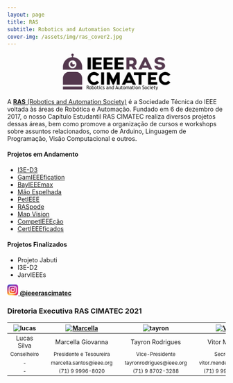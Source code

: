 ```yaml
---
layout: page
title: RAS
subtitle: Robotics and Automation Society
cover-img: /assets/img/ras_cover2.jpg
---
```


<p style="text-align: center;"> <img src="/assets/img/ras.png" alt="drawing" width="250"/> </p>

A [**RAS** (Robotics and Automation Society)](http://www.ieee-ras.org/) é a Sociedade Técnica do IEEE voltada às áreas de Robótica e Automação. Fundado em 6 de dezembro de 2017, o nosso Capítulo Estudantil RAS CIMATEC realiza diversos projetos dessas áreas, bem como promove a organização de cursos e workshops sobre assuntos relacionados, como de Arduino, Linguagem de Programação, Visão Computacional e outros.

#### Projetos em Andamento
- [I3E-D3](https://ieeecimatec.github.io/project-i3e_d3/)
- [GamIEEEfication](https://ieeecimatec.github.io/project-gamieeefication/)
- [BayIEEEmax](https://ieeecimatec.github.io/project-bayieeemax/)
- [Mão Espelhada](https://ieeecimatec.github.io/project-mao_espelhada/)
- [PetIEEE](https://ieeecimatec.github.io/project-petieee/)
- [RASpode](https://ieeecimatec.github.io/project-raspode/)
- [Map Vision](https://ieeecimatec.github.io/project-mapvision/)
- [CompetIEEEção](https://ieeecimatec.github.io/project-competieeecao/)
- [CertIEEEficados](https://ieeecimatec.github.io/project-certieeeficados/)

#### Projetos Finalizados
- Projeto Jabuti
- I3E-D2
- JarvIEEEs

[<img src="/assets/img/logo_instagram.png" alt="drawing" width="25"/> **@ieeerascimatec**](https://www.instagram.com/ieeerascimatec/)


### Diretoria Executiva RAS CIMATEC 2021
<div class="row">
  <div class=" col-xl-auto offset-xl-0 col-lg-4 offset-lg-0">
    <div class="mobile-side-scroller">
      <table class="table-borderless highlight">
        <thead>
          <tr>
            <th><center><img src="{{ 'assets/img/voluntarios/semfoto.png' | relative_url }}" width="100" alt="lucas" class="img-fluid rounded-circle" /></center></th>
            <th></th>
            <th><a href="https://www.linkedin.com/in/marcella-santos-b20b42161/"><center><img src="{{ 'assets/img/voluntarios/marcella_giovanna.png' | relative_url }}" width="100" alt="Marcella" class="img-fluid rounded-circle img-blur"/></center></a></th>
            <th></th>
            <th><center><img src="{{ 'assets/img/voluntarios/tayron_rodrigues.png' | relative_url }}" width="100" alt="tayron" class="img-fluid rounded-circle"/></center></th>
            <th></th>
            <th><a href="https://www.linkedin.com/in/vitorsmends/"><center><img src="{{ 'assets/img/voluntarios/vitor_mendes.png' | relative_url }}" width="100" alt="Vitor" class="img-fluid rounded-circle img-blur"/></center></a></th>
          </tr>
        </thead>
        <tbody>
          <tr class="font-weight-bolder" style="text-align: center margin-top: 0">
            <td width="25%"><center>Lucas Silva</center></td>
            <td></td>
            <td width="25%"><center>Marcella Giovanna</center></td>
            <td></td>
            <td width="25%"><center>Tayron Rodrigues</center></td>
            <td></td>
            <td width="25%"><center>Vitor Mendes</center></td>
          </tr>
          <tr style="text-align: center" >
            <td style="vertical-align: top"><small><center>Conselheiro</center></small></td>
            <td></td>
            <td style="vertical-align: top"><small><center>Presidente e Tesoureira</center></small></td>
            <td></td>
            <td style="vertical-align: top"><small><center>Vice-Presidente</center></small></td>
            <td></td>
            <td style="vertical-align: top"><small><center>Secretário</center></small></td>
          </tr>
          <tr style="text-align: center" >
            <td style="vertical-align: top"><small><center>-</center></small></td>
            <td></td>
            <td style="vertical-align: top"><small><center>marcella.santos@ieee.org</center></small></td>
            <td></td>
            <td style="vertical-align: top"><small><center>tayronrodrigues@ieee.org</center></small></td>
            <td></td>
            <td style="vertical-align: top"><small><center>vitor.mendes@ieee.org</center></small></td>
          </tr>
          <tr style="text-align: center" >
            <td style="vertical-align: top"><small><center>-</center></small></td>
            <td></td>
            <td style="vertical-align: top"><small><center>(71) 9 9996-8020</center></small></td>
            <td></td>
            <td style="vertical-align: top"><small><center>(71) 9 8702-3288</center></small></td>
            <td></td>
            <td style="vertical-align: top"><small><center>(71) 9 9920-9710</center></small></td>
          </tr>
        </tbody>
      </table>
    </div>
  </div>
</div>
